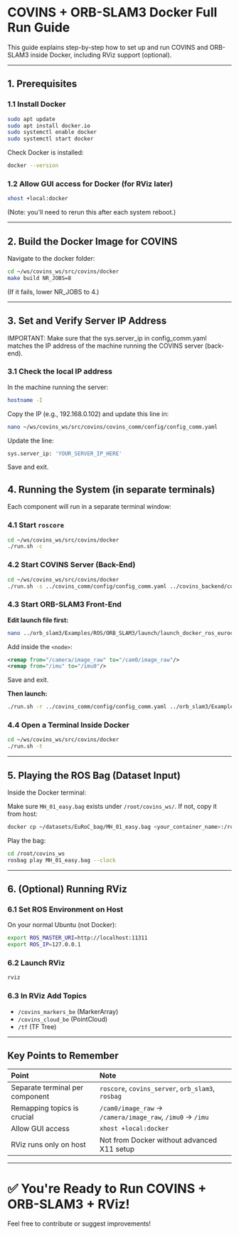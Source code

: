 # COVINS + ORB-SLAM3 Docker Full Run Guide

This guide explains step-by-step how to set up and run COVINS and ORB-SLAM3 inside Docker, including RViz support (optional).

---

## 1. Prerequisites

### 1.1 Install Docker
```bash
sudo apt update
sudo apt install docker.io
sudo systemctl enable docker
sudo systemctl start docker
```
Check Docker is installed:
```bash
docker --version
```

### 1.2 Allow GUI access for Docker (for RViz later)
```bash
xhost +local:docker
```
(Note: you'll need to rerun this after each system reboot.)

---

## 2. Build the Docker Image for COVINS

Navigate to the docker folder:
```bash
cd ~/ws/covins_ws/src/covins/docker
make build NR_JOBS=8
```
(If it fails, lower NR_JOBS to 4.)

---

## 3. Set and Verify Server IP Address

IMPORTANT: Make sure that the sys.server_ip in config_comm.yaml matches the IP address of the machine running the COVINS server (back-end).

### 3.1 Check the local IP address

In the machine running the server:
```bash
hostname -I
```
Copy the IP (e.g., 192.168.0.102) and update this line in:
```bash
nano ~/ws/covins_ws/src/covins/covins_comm/config/config_comm.yaml
```
Update the line:
```bash
sys.server_ip: 'YOUR_SERVER_IP_HERE'
```
Save and exit.

## 4. Running the System (in separate terminals)

Each component will run in a separate terminal window:

### 4.1 Start `roscore`
```bash
cd ~/ws/covins_ws/src/covins/docker
./run.sh -c
```

### 4.2 Start COVINS Server (Back-End)
```bash
cd ~/ws/covins_ws/src/covins/docker
./run.sh -s ../covins_comm/config/config_comm.yaml ../covins_backend/config/config_backend.yaml
```

### 4.3 Start ORB-SLAM3 Front-End

**Edit launch file first:**
```bash
nano ../orb_slam3/Examples/ROS/ORB_SLAM3/launch/launch_docker_ros_euroc.launch
```
Add inside the `<node>`:
```xml
<remap from="/camera/image_raw" to="/cam0/image_raw"/>
<remap from="/imu" to="/imu0"/>
```
Save and exit.

**Then launch:**
```bash
./run.sh -r ../covins_comm/config/config_comm.yaml ../orb_slam3/Examples/ROS/ORB_SLAM3/launch/launch_docker_ros_euroc.launch
```

### 4.4 Open a Terminal Inside Docker
```bash
cd ~/ws/covins_ws/src/covins/docker
./run.sh -t
```

---

## 5. Playing the ROS Bag (Dataset Input)

Inside the Docker terminal:

Make sure `MH_01_easy.bag` exists under `/root/covins_ws/`. If not, copy it from host:
```bash
docker cp ~/datasets/EuRoC_bag/MH_01_easy.bag <your_container_name>:/root/covins_ws/
```

Play the bag:
```bash
cd /root/covins_ws
rosbag play MH_01_easy.bag --clock
```

---

## 6. (Optional) Running RViz

### 6.1 Set ROS Environment on Host
On your normal Ubuntu (not Docker):
```bash
export ROS_MASTER_URI=http://localhost:11311
export ROS_IP=127.0.0.1
```

### 6.2 Launch RViz
```bash
rviz
```

### 6.3 In RViz Add Topics
- `/covins_markers_be` (MarkerArray)
- `/covins_cloud_be` (PointCloud)
- `/tf` (TF Tree)

---

## Key Points to Remember

| Point | Note |
|:------|:-----|
| Separate terminal per component | `roscore`, `covins_server`, `orb_slam3`, `rosbag` |
| Remapping topics is crucial | `/cam0/image_raw` -> `/camera/image_raw`, `/imu0` -> `/imu` |
| Allow GUI access | `xhost +local:docker` |
| RViz runs only on host | Not from Docker without advanced X11 setup |

---

# ✅ You're Ready to Run COVINS + ORB-SLAM3 + RViz!

Feel free to contribute or suggest improvements!

